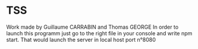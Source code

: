 # TSS
Work made by Guillaume CARRABIN and Thomas GEORGE
In order to launch this programm just go to the right file in your console and write npm start. That would launch the server in local host port n°8080
